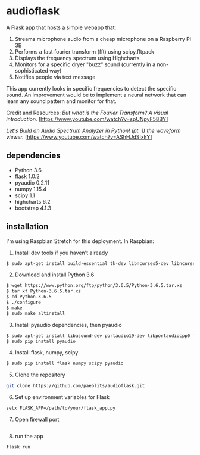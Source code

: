 # audioflask

A Flask app that hosts a simple webapp that:
1. Streams microphone audio from a cheap microphone on a Raspberry Pi 3B
2. Performs a fast fourier transform (fft) using scipy.fftpack
3. Displays the frequency spectrum using Highcharts
4. Monitors for a specific dryer "buzz" sound (currently in a non-sophisticated way)
5. Notifies people via text message

This app currently looks in specific frequencies to detect the specific sound. An improvement would be to implement a neural network that can learn any sound pattern and monitor for that.

Credit and Resources:
*But what is the Fourier Transform? A visual introduction.*
[https://www.youtube.com/watch?v=spUNpyF58BY]

*Let's Build an Audio Spectrum Analyzer in Python! (pt. 1) the waveform viewer.*
[https://www.youtube.com/watch?v=AShHJdSIxkY]


## dependencies
- Python 3.6
- flask 1.0.2
- pyaudio 0.2.11
- numpy 1.15.4
- scipy 1.1
- highcharts 6.2
- bootstrap 4.1.3

## installation
I'm using Raspbian Stretch for this deployment. In Raspbian:

1. Install dev tools if you haven't already
```sh
$ sudo apt-get install build-essential tk-dev libncurses5-dev libncursesw5-dev libreadline6-dev libdb5.3-dev libgdbm-dev libsqlite3-dev libssl-dev libbz2-dev libexpat1-dev liblzma-dev zlib1g-dev
```
2. Download and install Python 3.6
```sh
$ wget https://www.python.org/ftp/python/3.6.5/Python-3.6.5.tar.xz
$ tar xf Python-3.6.5.tar.xz
$ cd Python-3.6.5
$ ./configure
$ make
$ sudo make altinstall
```

3. Install pyaudio dependencies, then pyaudio
```sh
$ sudo apt-get install libasound-dev portaudio19-dev libportaudiocpp0 ffmpeg libav-tools libportaudio2
$ sudo pip install pyaudio
```

4. Install flask, numpy, scipy
```sh
$ sudo pip install flask numpy scipy pyaudio
```

5. Clone the repository
```sh
git clone https://github.com/paeblits/audioflask.git
```

6. Set up environment variables for Flask
```sh
setx FLASK_APP=/path/to/your/flask_app.py
```

7. Open firewall port
```sh

```

8. run the app
```sh
flask run
```